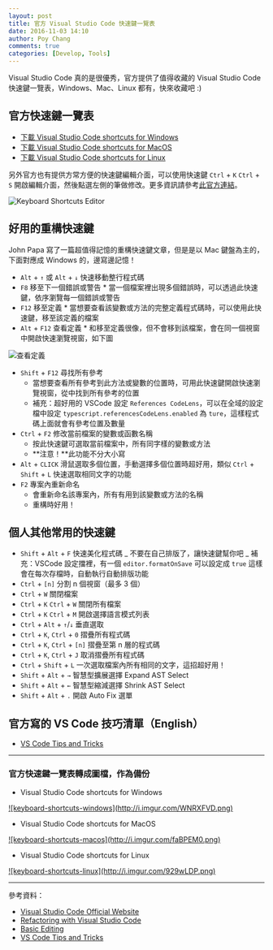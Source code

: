 ```yaml
---
layout: post
title: 官方 Visual Studio Code 快速鍵一覽表
date: 2016-11-03 14:10
author: Poy Chang
comments: true
categories: [Develop, Tools]
---
```


Visual Studio Code 真的是很優秀，官方提供了值得收藏的 Visual Studio Code 快速鍵一覽表，Windows、Mac、Linux 都有，快來收藏吧 :)

## 官方快速鍵一覽表

- [下載 Visual Studio Code shortcuts for Windows](http://code.visualstudio.com/shortcuts/keyboard-shortcuts-windows.pdf)
- [下載 Visual Studio Code shortcuts for MacOS](http://code.visualstudio.com/shortcuts/keyboard-shortcuts-macos.pdf)
- [下載 Visual Studio Code shortcuts for Linux](http://code.visualstudio.com/shortcuts/keyboard-shortcuts-linux.pdf)

另外官方也有提供方常方便的快速鍵編輯介面，可以使用快速鍵 `Ctrl` + `K` `Ctrl` + `S` 開啟編輯介面，然後點選左側的筆做修改。更多資訊請參考[此官方連結](https://code.visualstudio.com/docs/getstarted/keybindings)。

![Keyboard Shortcuts Editor](https://i.imgur.com/LEoMq4K.png)

## 好用的重構快速鍵

John Papa 寫了一篇超值得記憶的重構快速鍵文章，但是是以 Mac 鍵盤為主的，下面對應成 Windows 的，邊寫邊記憶！

- `Alt` + `↑` 或 `Alt` + `↓` 快速移動整行程式碼
- `F8` 移至下一個錯誤或警告 \* 當一個檔案裡出現多個錯誤時，可以透過此快速鍵，依序瀏覽每一個錯誤或警告
- `F12` 移至定義 \* 當想要查看該變數或方法的完整定義程式碼時，可以使用此快速鍵，移至該定義的檔案
- `Alt` + `F12` 查看定義 \* 和移至定義很像，但不會移到該檔案，會在同一個視窗中開啟快速瀏覽視窗，如下圖

![查看定義](http://i.imgur.com/Qo6xoz0.png)

- `Shift` + `F12` 尋找所有參考
  - 當想要查看所有參考到此方法或變數的位置時，可用此快速鍵開啟快速瀏覽視窗，從中找到所有參考的位置
  - 補充：超好用的 VSCode 設定 `References CodeLens`，可以在全域的設定檔中設定 `typescript.referencesCodeLens.enabled` 為 `ture`，這樣程式碼上面就會有參考位置及數量
- `Ctrl` + `F2` 修改當前檔案的變數或函數名稱
  - 按此快速鍵可選取當前檔案中，所有同字樣的變數或方法
  - **注意！**此功能不分大小寫
- `Alt` + `CLICK` 滑鼠選取多個位置，手動選擇多個位置時超好用，類似 `Ctrl` + `Shift` + `L` 快速選取相同文字的功能
- `F2` 專案內重新命名
  - 會重新命名該專案內，所有有用到該變數或方法的名稱
  - 重構時好用！

## 個人其他常用的快速鍵

- `Shift` + `Alt` + `F` 快速美化程式碼
  _ 不要在自己排版了，讓快速鍵幫你吧
  _ 補充：VSCode 設定擋裡，有一個 `editor.formatOnSave` 可以設定成 `true` 這樣會在每次存檔時，自動執行自動排版功能
- `Ctrl` + `[n]` 分割 n 個視窗（最多 3 個）
- `Ctrl` + `W` 關閉檔案
- `Ctrl` + `K` `Ctrl` + `W` 關閉所有檔案
- `Ctrl` + `K` `Ctrl` + `M` 開啟選擇語言模式列表
- `Ctrl` + `Alt` + `↑`/`↓` 垂直選取
- `Ctrl` + `K`, `Ctrl` + `0` 摺疊所有程式碼
- `Ctrl` + `K`, `Ctrl` + `[n]` 摺疊至第 n 層的程式碼
- `Ctrl` + `K`, `Ctrl` + `J` 取消摺疊所有程式碼
- `Ctrl` + `Shift` + `L` 一次選取檔案內所有相同的文字，這招超好用！
- `Shift` + `Alt` + `→` 智慧型擴展選擇 Expand AST Select
- `Shift` + `Alt` + `←` 智慧型縮減選擇 Shrink AST Select
- `Shift` + `Alt` + `.` 開啟 Auto Fix 選單

## 官方寫的 VS Code 技巧清單（English）

- [VS Code Tips and Tricks](https://github.com/Microsoft/vscode-tips-and-tricks)

---

### 官方快速鍵一覽表轉成圖檔，作為備份

- Visual Studio Code shortcuts for Windows

<a href="http://i.imgur.com/WNRXFVD.png" target="_blank">
  ![keyboard-shortcuts-windows](http://i.imgur.com/WNRXFVD.png)
</a>

- Visual Studio Code shortcuts for MacOS

<a href="http://i.imgur.com/faBPEM0.png" target="_blank">
  ![keyboard-shortcuts-macos](http://i.imgur.com/faBPEM0.png)
</a>

- Visual Studio Code shortcuts for Linux

<a href="http://i.imgur.com/929wLDP.png" target="_blank">
  ![keyboard-shortcuts-linux](http://i.imgur.com/929wLDP.png)
</a>

---

參考資料：

- [Visual Studio Code Official Website](http://code.visualstudio.com/)
- [Refactoring with Visual Studio Code](https://johnpapa.net/refactoring-with-visual-studio-code/)
- [Basic Editing](https://code.visualstudio.com/docs/editor/codebasics#_folding)
- [VS Code Tips and Tricks](https://github.com/Microsoft/vscode-tips-and-tricks)
